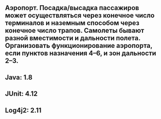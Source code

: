 ## Аэропорт. Посадка/высадка пассажиров может осуществляться через конечное число терминалов и наземным способом через конечное число трапов. Самолеты бывают разной вместимости и дальности полета. Организовать функционирование аэропорта, если пунктов назначения 4–6, и зон дальности 2–3.
## Java: 1.8
## JUnit: 4.12
## Log4j2: 2.11